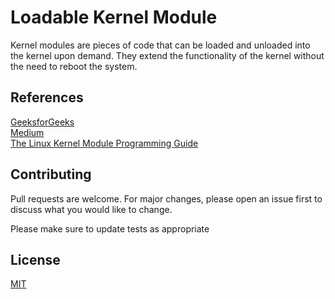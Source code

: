 # Loadable Kernel Module

Kernel modules are pieces of code that can be loaded and unloaded into the kernel upon demand. They extend the functionality of the kernel without the need to reboot the system.

## References
[GeeksforGeeks](https://www.geeksforgeeks.org/linux-kernel-module-programming-hello-world-program/)<br />
[Medium](https://blog.sourcerer.io/writing-a-simple-linux-kernel-module-d9dc3762c234)
<br />
[The Linux Kernel Module Programming Guide](https://www.tldp.org/LDP/lkmpg/2.6/html/x121.html)

## Contributing
Pull requests are welcome. For major changes, please open an issue first to discuss what you would like to change.

Please make sure to update tests as appropriate

## License
[MIT](https://choosealicense.com/licenses/mit/)